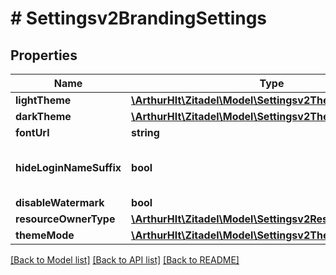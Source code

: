 # # Settingsv2BrandingSettings

## Properties

Name | Type | Description | Notes
------------ | ------------- | ------------- | -------------
**lightTheme** | [**\ArthurHlt\Zitadel\Model\Settingsv2Theme**](Settingsv2Theme.md) |  | [optional]
**darkTheme** | [**\ArthurHlt\Zitadel\Model\Settingsv2Theme**](Settingsv2Theme.md) |  | [optional]
**fontUrl** | **string** | url to the font used | [optional]
**hideLoginNameSuffix** | **bool** | hides the org suffix on the login form if the scope \&quot;urn:zitadel:iam:org:domain:primary:{domainname}\&quot; is set | [optional]
**disableWatermark** | **bool** | boolean to disable the watermark | [optional]
**resourceOwnerType** | [**\ArthurHlt\Zitadel\Model\Settingsv2ResourceOwnerType**](Settingsv2ResourceOwnerType.md) |  | [optional]
**themeMode** | [**\ArthurHlt\Zitadel\Model\Settingsv2ThemeMode**](Settingsv2ThemeMode.md) |  | [optional]

[[Back to Model list]](../../README.md#models) [[Back to API list]](../../README.md#endpoints) [[Back to README]](../../README.md)

